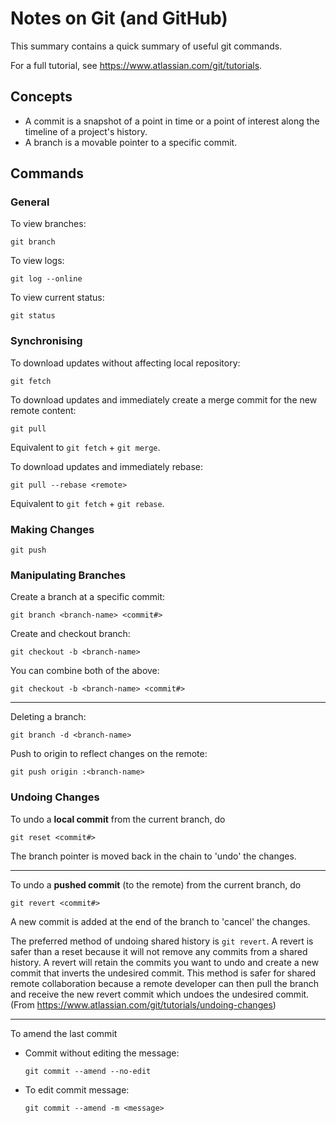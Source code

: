 # Notes on Git (and GitHub)
This summary contains a quick summary of useful git commands.

For a full tutorial, see https://www.atlassian.com/git/tutorials.

## Concepts
- A commit is a snapshot of a point in time or a point of interest along the timeline of a project's history.
- A branch is a movable pointer to a specific commit.

## Commands
### General

To view branches:
    
    git branch

To view logs:

    git log --online

To view current status:

    git status

### Synchronising

To download updates without affecting local repository:
    
    git fetch
    
To download updates and immediately create a merge commit for the new remote content:

    git pull 

Equivalent to `git fetch` + `git merge`.

To download updates and immediately rebase:

    git pull --rebase <remote>

Equivalent to `git fetch` + `git rebase`.

### Making Changes

`git push`

### Manipulating Branches

Create a branch at a specific commit:

    git branch <branch-name> <commit#>
    
Create and checkout branch:

    git checkout -b <branch-name>

You can combine both of the above:

    git checkout -b <branch-name> <commit#>
    
---

Deleting a branch:
    
    git branch -d <branch-name>
    
Push to origin to reflect changes on the remote:
  
    git push origin :<branch-name>

### Undoing Changes

To undo a **local commit** from the current branch, do

    git reset <commit#>

The branch pointer is moved back in the chain to 'undo' the changes.

---

To undo a **pushed commit** (to the remote) from the current branch, do

    git revert <commit#>

A new commit is added at the end of the branch to 'cancel' the changes.

The preferred method of undoing shared history is `git revert`. A revert is safer than a reset because it will not remove any commits from a shared history. A revert will retain the commits you want to undo and create a new commit that inverts the undesired commit. This method is safer for shared remote collaboration because a remote developer can then pull the branch and receive the new revert commit which undoes the undesired commit. (From https://www.atlassian.com/git/tutorials/undoing-changes)

---

To amend the last commit
- Commit without editing the message:

      git commit --amend --no-edit
      
- To edit commit message:

      git commit --amend -m <message>
